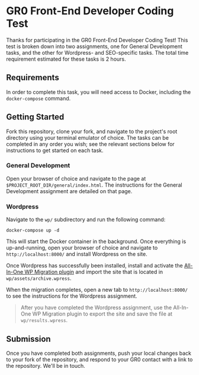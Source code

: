 # GR0 Front-End Developer Coding Test
Thanks for participating in the GR0 Front-End Developer Coding Test! This test is broken down into two assignments, one for General Development tasks, and the other for Wordpress- and SEO-specific tasks. The total time requirement estimated for these tasks is 2 hours.

## Requirements
In order to complete this task, you will need access to Docker, including the `docker-compose` command.

## Getting Started
Fork this repository, clone your fork, and navigate to the project's root directory using your terminal emulator of choice. The tasks can be completed in any order you wish; see the relevant sections below for instructions to get started on each task.

### General Development
Open your browser of choice and navigate to the page at `$PROJECT_ROOT_DIR/general/index.html`. The instructions for the General Development assignment are detailed on that page.

### Wordpress
Navigate to the `wp/` subdirectory and run the following command:

```shell
docker-compose up -d
```

This will start the Docker container in the background. Once everything is up-and-running, open your browser of choice and navigate to `http://localhost:8000/` and install Wordpress on the site.

Once Wordpress has successfully been installed, install and activate the [All-In-One WP Migration plugin](https://wordpress.org/plugins/all-in-one-wp-migration/) and import the site that is located in `wp/assets/archive.wpress`.

When the migration completes, open a new tab to `http://localhost:8000/` to see the instructions for the Wordpress assignment.

> After you have completed the Wordpress assignment, use the All-In-One WP Migration plugin to export the site and save the file at `wp/results.wpress`.

## Submission
Once you have completed both assignments, push your local changes back to your fork of the repository, and respond to your GR0 contact with a link to the repository. We'll be in touch.